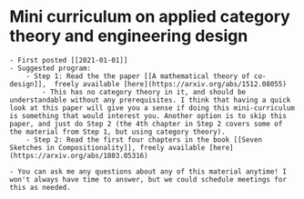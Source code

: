 
# Mini curriculum on applied category theory and engineering design
	- First posted [[2021-01-01]]
	- Suggested program:
		- Step 1: Read the the paper [[A mathematical theory of co-design]],  freely available [here](https://arxiv.org/abs/1512.08055)
			- This has no category theory in it, and should be understandable without any prerequisites. I think that having a quick look at this paper will give you a sense if doing this mini-curriculum is something that would interest you. Another option is to skip this paper, and just do Step 2 (the 4th chapter in Step 2 covers some of the material from Step 1, but using category theory).  
		- Step 2: Read the first four chapters in the book [[Seven Sketches in Compositionality]], freely available [here](https://arxiv.org/abs/1803.05316)
		
	- You can ask me any questions about any of this material anytime! I won't always have time to answer, but we could schedule meetings for this as needed. 
	